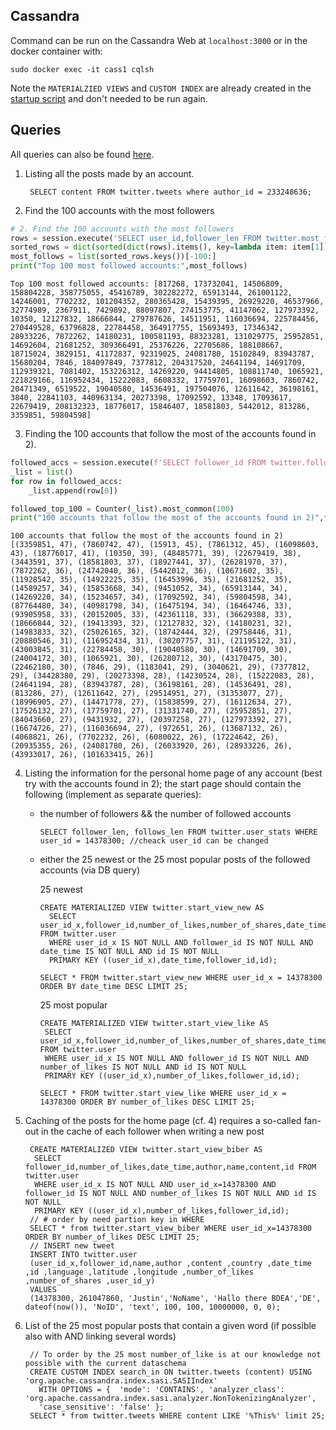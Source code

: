 ## Cassandra

Command can be run on the Cassandra Web at `localhost:3000` or in the docker container with:

    sudo docker exec -it cass1 cqlsh
            
Note the `MATERIALZIED VIEWS` and `CUSTOM INDEX` are already created in the [startup script](https://github.com/Miracle-Fruit/kikeriki/blob/main/cassandra/startup/setup/setup_db.sh) and don't needed to be run again.

## Queries

All queries can also be found [here](https://github.com/Miracle-Fruit/kikeriki/tree/main/cassandra/startup/queries).

1. Listing  all the posts made by an account.

        SELECT content FROM twitter.tweets where author_id = 233248636;

2. Find the 100 accounts with the most followers
``` python
# 2. Find the 100 accounts with the most followers
rows = session.execute('SELECT user_id,follower_len FROM twitter.most_follows;')
sorted_rows = dict(sorted(dict(rows).items(), key=lambda item: item[1]))
most_follows = list(sorted_rows.keys())[-100:]
print("Top 100 most followed accounts:",most_follows)
```

    Top 100 most followed accounts: [817268, 173732041, 14506809, 158804228, 358775055, 45416789, 302282272, 65913144, 261001122, 14246001, 7702232, 101204352, 280365428, 15439395, 26929220, 46537966, 32774989, 2367911, 7429892, 88097807, 274153775, 41147062, 127973392, 10350, 12127832, 18666844, 279787626, 14511951, 116036694, 225784456, 270449528, 63796828, 22784458, 364917755, 15693493, 17346342, 28933226, 7872262, 14180231, 100581193, 88323281, 131029775, 25952851, 14692604, 21681252, 309366491, 25376226, 22705686, 188108667, 18715024, 3829151, 41172837, 92319025, 24081780, 15102849, 83943787, 15680204, 7846, 184097849, 7377812, 204317520, 24641194, 14691709, 112939321, 7081402, 153226312, 14269220, 94414805, 108811740, 1065921, 221829166, 116952434, 15222083, 6608332, 17759701, 16098603, 7860742, 20471349, 6519522, 19040580, 14536491, 197504076, 12611642, 36198161, 3840, 22841103, 440963134, 20273398, 17092592, 13348, 17093617, 22679419, 208132323, 18776017, 15846407, 18581803, 5442012, 813286, 3359851, 59804598]
       
3. Finding the 100 accounts that follow the most of the accounts found in 2).
```python
followed_accs = session.execute(f'SELECT follower_id FROM twitter.follower_relation WHERE user_id IN {tuple(most_follows)};')
_list = list()
for row in followed_accs:
    _list.append(row[0])

followed_top_100 = Counter(_list).most_common(100)
print("100 accounts that follow the most of the accounts found in 2)",followed_top_100)
```

    100 accounts that follow the most of the accounts found in 2) [(3359851, 47), (7860742, 47), (15913, 45), (7861312, 45), (16098603, 43), (18776017, 41), (10350, 39), (48485771, 39), (22679419, 38), (3443591, 37), (18581803, 37), (18927441, 37), (26281970, 37), (7872262, 36), (24742040, 36), (5442012, 36), (10671602, 35), (11928542, 35), (14922225, 35), (16453996, 35), (21681252, 35), (14589257, 34), (15853668, 34), (9451052, 34), (65913144, 34), (14269220, 34), (15234657, 34), (17092592, 34), (59804598, 34), (87764480, 34), (40981798, 34), (16475194, 34), (16464746, 33), (93905958, 33), (20152005, 33), (42361118, 33), (36629388, 33), (18666844, 32), (19413393, 32), (12127832, 32), (14180231, 32), (14983833, 32), (25026165, 32), (18742444, 32), (29758446, 31), (20880546, 31), (116952434, 31), (30207757, 31), (21195122, 31), (43003845, 31), (22784458, 30), (19040580, 30), (14691709, 30), (24004172, 30), (1065921, 30), (26280712, 30), (43170475, 30), (22462180, 30), (7846, 29), (1183041, 29), (3040621, 29), (7377812, 29), (34428380, 29), (20273398, 28), (14230524, 28), (15222083, 28), (24641194, 28), (83943787, 28), (36198161, 28), (14536491, 28), (813286, 27), (12611642, 27), (29514951, 27), (31353077, 27), (18996905, 27), (14471778, 27), (15838599, 27), (16112634, 27), (17526132, 27), (17759701, 27), (31331740, 27), (25952851, 27), (84043660, 27), (9431932, 27), (20397258, 27), (127973392, 27), (16674726, 27), (116036694, 27), (972651, 26), (13687132, 26), (4068821, 26), (7702232, 26), (6080022, 26), (17224642, 26), (20935355, 26), (24081780, 26), (26033920, 26), (28933226, 26), (43933017, 26), (101633415, 26)]

4. Listing the information for the personal home page of any account (best try with the accounts found in 2); the start page should contain the following (implement as separate queries):
    * the number of followers && the number of followed accounts  
       
          SELECT follower_len, follows_len FROM twitter.user_stats WHERE user_id = 14378300; //cheack user_id can be changed
    
    * either the 25 newest or the 25 most popular posts of the followed accounts (via DB query)

       25 newest
    
          CREATE MATERIALIZED VIEW twitter.start_view_new AS
            SELECT user_id_x,follower_id,number_of_likes,number_of_shares,date_time,name,author,content,id FROM twitter.user
            WHERE user_id_x IS NOT NULL AND follower_id IS NOT NULL AND date_time IS NOT NULL AND id IS NOT NULL
            PRIMARY KEY ((user_id_x),date_time,follower_id,id);
          
          SELECT * FROM twitter.start_view_new WHERE user_id_x = 14378300 ORDER BY date_time DESC LIMIT 25;
        
       25 most popular
       
          CREATE MATERIALIZED VIEW twitter.start_view_like AS
           SELECT user_id_x,follower_id,number_of_likes,number_of_shares,date_time,author,name,content,id FROM twitter.user
           WHERE user_id_x IS NOT NULL AND follower_id IS NOT NULL AND number_of_likes IS NOT NULL AND id IS NOT NULL
           PRIMARY KEY ((user_id_x),number_of_likes,follower_id,id);
           
          SELECT * FROM twitter.start_view_like WHERE user_id_x = 14378300 ORDER BY number_of_likes DESC LIMIT 25; 

5. Caching of the posts for the home page (cf. 4) requires a so-called fan-out in the cache of each follower when writing a new post

        CREATE MATERIALIZED VIEW twitter.start_view_biber AS
         SELECT follower_id,number_of_likes,date_time,author,name,content,id FROM twitter.user 
         WHERE user_id_x IS NOT NULL AND user_id_x=14378300 AND follower_id IS NOT NULL AND number_of_likes IS NOT NULL AND id IS NOT NULL 
         PRIMARY KEY ((user_id_x),number_of_likes,follower_id,id);
        // # order by need partion key in WHERE
        SELECT * from twitter.start_view_biber WHERE user_id_x=14378300 ORDER BY number_of_likes DESC LIMIT 25;
        // INSERT new tweet
        INSERT INTO twitter.user
        (user_id_x,follower_id,name,author ,content ,country ,date_time ,id ,language ,latitude ,longitude ,number_of_likes ,number_of_shares ,user_id_y)
        VALUES
        (14378300, 261047860, 'Justin','NoName', 'Hallo there BDEA','DE', dateof(now()), 'NoID', 'text', 100, 100, 10000000, 0, 0);
        
6. List of the 25 most popular posts that contain a given word (if possible also with AND linking several words)

        // To order by the 25 most number_of_like is at our knowledge not possible with the current dataschema
        CREATE CUSTOM INDEX search_in ON twitter.tweets (content) USING 'org.apache.cassandra.index.sasi.SASIIndex'
          WITH OPTIONS = {  'mode': 'CONTAINS', 'analyzer_class': 'org.apache.cassandra.index.sasi.analyzer.NonTokenizingAnalyzer',
          'case_sensitive': 'false' };
        SELECT * from twitter.tweets WHERE content LIKE '%This%' limit 25;
 
